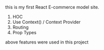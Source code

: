 this is my first React E-commerce model site.
1. HOC
2. Use Context() / Context Provider
3. Routing
4. Prop Types

above features were used in this project